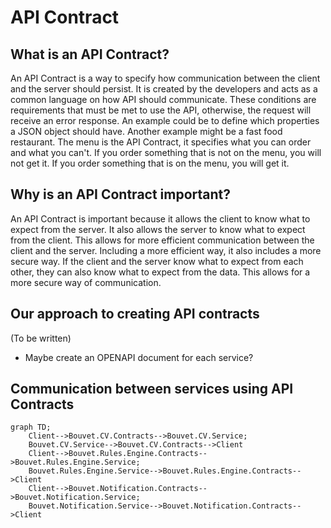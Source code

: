 # API Contract

## What is an API Contract?

An API Contract is a way to specify how communication between the client and the server should persist. It is created by the developers and acts as a common language on how API should communicate. These conditions are requirements that must be met to use the API, otherwise, the request will receive an error response. An example could be to define which properties a JSON object should have. Another example might be a fast food restaurant. The menu is the API Contract, it specifies what you can order and what you can't. If you order something that is not on the menu, you will not get it. If you order something that is on the menu, you will get it.

## Why is an API Contract important?

An API Contract is important because it allows the client to know what to expect from the server. It also allows the server to know what to expect from the client. This allows for more efficient communication between the client and the server. Including a more efficient way, it also includes a more secure way. If the client and the server know what to expect from each other, they can also know what to expect from the data. This allows for a more secure way of communication.

## Our approach to creating API contracts

(To be written)

- Maybe create an OPENAPI document for each service?

## Communication between services using API Contracts

```mermaid
graph TD;
    Client-->Bouvet.CV.Contracts-->Bouvet.CV.Service;
    Bouvet.CV.Service-->Bouvet.CV.Contracts-->Client
    Client-->Bouvet.Rules.Engine.Contracts-->Bouvet.Rules.Engine.Service;
    Bouvet.Rules.Engine.Service-->Bouvet.Rules.Engine.Contracts-->Client
    Client-->Bouvet.Notification.Contracts-->Bouvet.Notification.Service;
    Bouvet.Notification.Service-->Bouvet.Notification.Contracts-->Client
    
```
